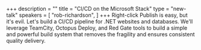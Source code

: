 +++
description = ""
title = "CI/CD on the Microsoft Stack"
type = "new-talk"
speakers = [
        "rob-richardson",
]
+++
Right-click Publish is easy, but it's evil. Let's build a CI/CD pipeline for .NET websites and databases. We'll leverage TeamCity, Octopus Deploy, and Red Gate tools to build a simple and powerful build system that removes the fragility and ensures consistent quality delivery.